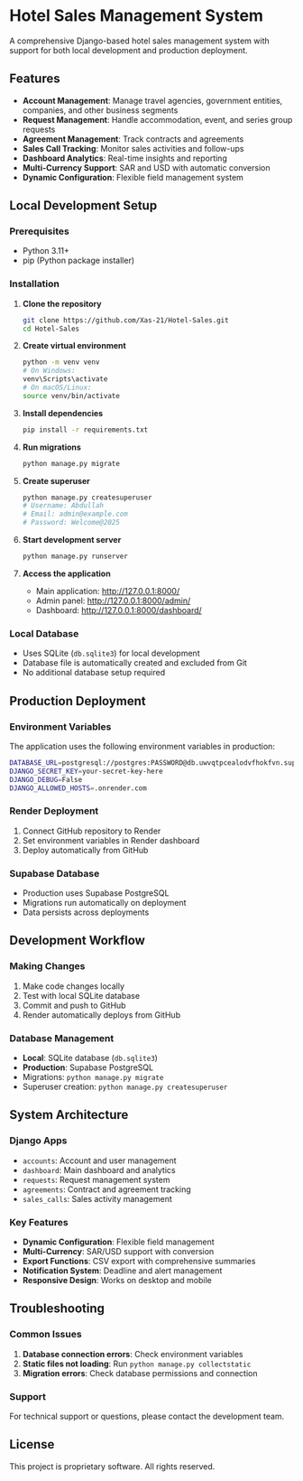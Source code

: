 # Hotel Sales Management System

A comprehensive Django-based hotel sales management system with support for both local development and production deployment.

## Features

- **Account Management**: Manage travel agencies, government entities, companies, and other business segments
- **Request Management**: Handle accommodation, event, and series group requests
- **Agreement Management**: Track contracts and agreements
- **Sales Call Tracking**: Monitor sales activities and follow-ups
- **Dashboard Analytics**: Real-time insights and reporting
- **Multi-Currency Support**: SAR and USD with automatic conversion
- **Dynamic Configuration**: Flexible field management system

## Local Development Setup

### Prerequisites
- Python 3.11+
- pip (Python package installer)

### Installation

1. **Clone the repository**
   ```bash
   git clone https://github.com/Xas-21/Hotel-Sales.git
   cd Hotel-Sales
   ```

2. **Create virtual environment**
   ```bash
   python -m venv venv
   # On Windows:
   venv\Scripts\activate
   # On macOS/Linux:
   source venv/bin/activate
   ```

3. **Install dependencies**
   ```bash
   pip install -r requirements.txt
   ```

4. **Run migrations**
   ```bash
   python manage.py migrate
   ```

5. **Create superuser**
   ```bash
   python manage.py createsuperuser
   # Username: Abdullah
   # Email: admin@example.com
   # Password: Welcome@2025
   ```

6. **Start development server**
   ```bash
   python manage.py runserver
   ```

7. **Access the application**
   - Main application: http://127.0.0.1:8000/
   - Admin panel: http://127.0.0.1:8000/admin/
   - Dashboard: http://127.0.0.1:8000/dashboard/

### Local Database
- Uses SQLite (`db.sqlite3`) for local development
- Database file is automatically created and excluded from Git
- No additional database setup required

## Production Deployment

### Environment Variables
The application uses the following environment variables in production:

```bash
DATABASE_URL=postgresql://postgres:PASSWORD@db.uwvqtpcealodvfhokfvn.supabase.co:5432/postgres
DJANGO_SECRET_KEY=your-secret-key-here
DJANGO_DEBUG=False
DJANGO_ALLOWED_HOSTS=.onrender.com
```

### Render Deployment
1. Connect GitHub repository to Render
2. Set environment variables in Render dashboard
3. Deploy automatically from GitHub

### Supabase Database
- Production uses Supabase PostgreSQL
- Migrations run automatically on deployment
- Data persists across deployments

## Development Workflow

### Making Changes
1. Make code changes locally
2. Test with local SQLite database
3. Commit and push to GitHub
4. Render automatically deploys from GitHub

### Database Management
- **Local**: SQLite database (`db.sqlite3`)
- **Production**: Supabase PostgreSQL
- Migrations: `python manage.py migrate`
- Superuser creation: `python manage.py createsuperuser`

## System Architecture

### Django Apps
- `accounts`: Account and user management
- `dashboard`: Main dashboard and analytics
- `requests`: Request management system
- `agreements`: Contract and agreement tracking
- `sales_calls`: Sales activity management

### Key Features
- **Dynamic Configuration**: Flexible field management
- **Multi-Currency**: SAR/USD support with conversion
- **Export Functions**: CSV export with comprehensive summaries
- **Notification System**: Deadline and alert management
- **Responsive Design**: Works on desktop and mobile

## Troubleshooting

### Common Issues
1. **Database connection errors**: Check environment variables
2. **Static files not loading**: Run `python manage.py collectstatic`
3. **Migration errors**: Check database permissions and connection

### Support
For technical support or questions, please contact the development team.

## License
This project is proprietary software. All rights reserved.


